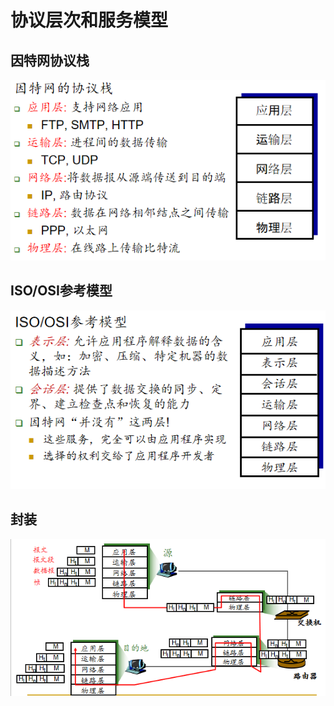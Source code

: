 <!--
 * @Descripttion: 
 * @version: 
 * @Author: WangQing
 * @email: 2749374330@qq.com
 * @Date: 2019-12-01 16:55:06
 * @LastEditors: WangQing
 * @LastEditTime: 2019-12-01 17:01:01
 -->
# 协议层次和服务模型

## 因特网协议栈

![](images/2019-12-01-16-57-22.png)

## ISO/OSI参考模型

![](images/2019-12-01-16-57-45.png)

## 封装

![](images/2019-12-01-16-59-40.png)